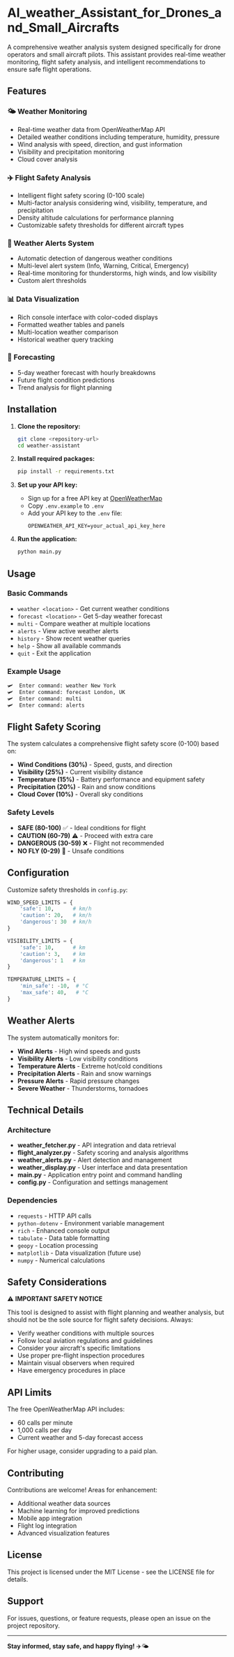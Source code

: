 # AI_weather_Assistant_for_Drones_and_Small_Aircrafts
A comprehensive weather analysis system designed specifically for drone operators and small aircraft pilots. This assistant provides real-time weather monitoring, flight safety analysis, and intelligent recommendations to ensure safe flight operations.
## Features

### 🌤️ Weather Monitoring
- Real-time weather data from OpenWeatherMap API
- Detailed weather conditions including temperature, humidity, pressure
- Wind analysis with speed, direction, and gust information
- Visibility and precipitation monitoring
- Cloud cover analysis

### ✈️ Flight Safety Analysis
- Intelligent flight safety scoring (0-100 scale)
- Multi-factor analysis considering wind, visibility, temperature, and precipitation
- Density altitude calculations for performance planning
- Customizable safety thresholds for different aircraft types

### 🚨 Weather Alerts System
- Automatic detection of dangerous weather conditions
- Multi-level alert system (Info, Warning, Critical, Emergency)
- Real-time monitoring for thunderstorms, high winds, and low visibility
- Custom alert thresholds

### 📊 Data Visualization
- Rich console interface with color-coded displays
- Formatted weather tables and panels
- Multi-location weather comparison
- Historical weather query tracking

### 🔮 Forecasting
- 5-day weather forecast with hourly breakdowns
- Future flight condition predictions
- Trend analysis for flight planning

## Installation

1. **Clone the repository:**
   ```bash
   git clone <repository-url>
   cd weather-assistant
   ```

2. **Install required packages:**
   ```bash
   pip install -r requirements.txt
   ```

3. **Set up your API key:**
   - Sign up for a free API key at [OpenWeatherMap](https://openweathermap.org/api)
   - Copy `.env.example` to `.env`
   - Add your API key to the `.env` file:
     ```
     OPENWEATHER_API_KEY=your_actual_api_key_here
     ```

4. **Run the application:**
   ```bash
   python main.py
   ```

## Usage

### Basic Commands

- `weather <location>` - Get current weather conditions
- `forecast <location>` - Get 5-day weather forecast  
- `multi` - Compare weather at multiple locations
- `alerts` - View active weather alerts
- `history` - Show recent weather queries
- `help` - Show all available commands
- `quit` - Exit the application

### Example Usage

```bash
🛩️  Enter command: weather New York
🛩️  Enter command: forecast London, UK  
🛩️  Enter command: multi
🛩️  Enter command: alerts
```

## Flight Safety Scoring

The system calculates a comprehensive flight safety score (0-100) based on:

- **Wind Conditions (30%)** - Speed, gusts, and direction
- **Visibility (25%)** - Current visibility distance
- **Temperature (15%)** - Battery performance and equipment safety
- **Precipitation (20%)** - Rain and snow conditions
- **Cloud Cover (10%)** - Overall sky conditions

### Safety Levels

- **SAFE (80-100)** ✅ - Ideal conditions for flight
- **CAUTION (60-79)** ⚠️ - Proceed with extra care
- **DANGEROUS (30-59)** ❌ - Flight not recommended
- **NO FLY (0-29)** 🚫 - Unsafe conditions

## Configuration

Customize safety thresholds in `config.py`:

```python
WIND_SPEED_LIMITS = {
    'safe': 10,      # km/h
    'caution': 20,   # km/h
    'dangerous': 30  # km/h
}

VISIBILITY_LIMITS = {
    'safe': 10,      # km
    'caution': 3,    # km
    'dangerous': 1   # km
}

TEMPERATURE_LIMITS = {
    'min_safe': -10,  # °C
    'max_safe': 40,   # °C
}
```

## Weather Alerts

The system automatically monitors for:

- **Wind Alerts** - High wind speeds and gusts
- **Visibility Alerts** - Low visibility conditions
- **Temperature Alerts** - Extreme hot/cold conditions
- **Precipitation Alerts** - Rain and snow warnings
- **Pressure Alerts** - Rapid pressure changes
- **Severe Weather** - Thunderstorms, tornadoes

## Technical Details

### Architecture

- **weather_fetcher.py** - API integration and data retrieval
- **flight_analyzer.py** - Safety scoring and analysis algorithms
- **weather_alerts.py** - Alert detection and management
- **weather_display.py** - User interface and data presentation
- **main.py** - Application entry point and command handling
- **config.py** - Configuration and settings management

### Dependencies

- `requests` - HTTP API calls
- `python-dotenv` - Environment variable management
- `rich` - Enhanced console output
- `tabulate` - Data table formatting
- `geopy` - Location processing
- `matplotlib` - Data visualization (future use)
- `numpy` - Numerical calculations

## Safety Considerations

⚠️ **IMPORTANT SAFETY NOTICE**

This tool is designed to assist with flight planning and weather analysis, but should not be the sole source for flight safety decisions. Always:

- Verify weather conditions with multiple sources
- Follow local aviation regulations and guidelines
- Consider your aircraft's specific limitations
- Use proper pre-flight inspection procedures
- Maintain visual observers when required
- Have emergency procedures in place

## API Limits

The free OpenWeatherMap API includes:
- 60 calls per minute
- 1,000 calls per day
- Current weather and 5-day forecast access

For higher usage, consider upgrading to a paid plan.

## Contributing

Contributions are welcome! Areas for enhancement:
- Additional weather data sources
- Machine learning for improved predictions
- Mobile app integration
- Flight log integration
- Advanced visualization features

## License

This project is licensed under the MIT License - see the LICENSE file for details.

## Support

For issues, questions, or feature requests, please open an issue on the project repository.

---

**Stay informed, stay safe, and happy flying!** ✈️🌤️

